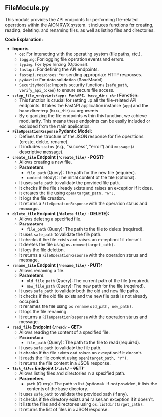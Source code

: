 ##   FileModule.py

This module provides the API endpoints for performing file-related operations within the AION RWX system. It includes functions for creating, reading, deleting, and renaming files, as well as listing files and directories.

**Code Explanation:**

* **Imports:**
    * `os`: For interacting with the operating system (file paths, etc.).
    * `logging`: For logging file operation events and errors.
    * `typing`: For type hinting (Optional).
    * `fastapi`: For defining the API endpoints.
    * `fastapi.responses`: For sending appropriate HTTP responses.
    * `pydantic`: For data validation (BaseModel).
    * `SecurityModule`: Imports security functions (`safe_path`, `verify_api_token`) to ensure secure file access.
* **`setup_file_endpoints(app: FastAPI, base_dir: str)` Function:**
    * This function is crucial for setting up all the file-related API endpoints. It takes the FastAPI application instance (`app`) and the base directory (`base_dir`) as arguments.
    * By organizing the file endpoints within this function, we achieve modularity. This means these endpoints can be easily included or excluded from the main application.
* **`FileOperationResponse` Pydantic Model:**
    * Defines the structure of the JSON response for file operations (create, delete, rename).
    * It includes `status` (e.g., "success", "error") and `message` (a descriptive message).
* **`create_file` Endpoint (`/create_file/` - POST):**
    * Allows creating a new file.
    * **Parameters:**
        * `file_path` (Query): The path for the new file (required).
        * `content` (Body): The initial content of the file (optional).
    * It uses `safe_path` to validate the provided file path.
    * It checks if the file already exists and raises an exception if it does.
    * It creates the file using `open(target_path, "w")`.
    * It logs the file creation.
    * It returns a `FileOperationResponse` with the operation status and message.
* **`delete_file` Endpoint (`/delete_file/` - DELETE):**
    * Allows deleting a specified file.
    * **Parameters:**
        * `file_path` (Query): The path to the file to delete (required).
    * It uses `safe_path` to validate the file path.
    * It checks if the file exists and raises an exception if it doesn't.
    * It deletes the file using `os.remove(target_path)`.
    * It logs the file deletion.
    * It returns a `FileOperationResponse` with the operation status and message.
* **`rename_file` Endpoint (`/rename_file/` - PUT):**
    * Allows renaming a file.
    * **Parameters:**
        * `old_file_path` (Query): The current path of the file (required).
        * `new_file_path` (Query): The new path for the file (required).
    * It uses `safe_path` to validate both the old and new file paths.
    * It checks if the old file exists and the new file path is not already occupied.
    * It renames the file using `os.rename(old_path, new_path)`.
    * It logs the file renaming.
    * It returns a `FileOperationResponse` with the operation status and message.
* **`read_file` Endpoint (`/read/` - GET):**
    * Allows reading the content of a specified file.
    * **Parameters:**
        * `file_path` (Query): The path to the file to read (required).
    * It uses `safe_path` to validate the file path.
    * It checks if the file exists and raises an exception if it doesn't.
    * It reads the file content using `open(target_path, "r")`.
    * It returns the file content in a JSON response.
* **`list_files` Endpoint (`/list/` - GET):**
    * Allows listing files and directories in a specified path.
    * **Parameters:**
        * `path` (Query): The path to list (optional). If not provided, it lists the contents of the base directory.
    * It uses `safe_path` to validate the provided path (if any).
    * It checks if the directory exists and raises an exception if it doesn't.
    * It lists the files and directories using `os.listdir(target_path)`.
    * It returns the list of files in a JSON response.
